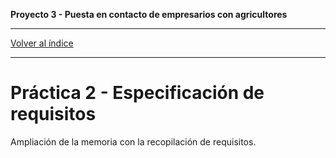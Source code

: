 __Proyecto 3 - Puesta en contacto de empresarios con agricultores__

---

[Volver al índice](../README.md)

---

# Práctica 2 - Especificación de requisitos

Ampliación de la memoria con la recopilación de requisitos.
